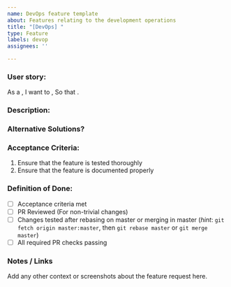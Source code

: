 ```yaml
---
name: DevOps feature template
about: Features relating to the development operations
title: "[DevOps] "
type: Feature
labels: devop
assignees: ''

---
```


### User story:

As a **<user>**,
I want to **<unit of work>**,
So that **<context>**.

### Description:
<!-- A clear and concise description of what you want to happen. -->

### Alternative Solutions?
<!-- A clear and concise description of any alternative solutions or features you've considered. -->

### Acceptance Criteria:
<!-- Define the acceptance criteria for the feature -->

1. Ensure that the feature is tested thoroughly
2. Ensure that the feature is documented properly

### Definition of Done:

- [ ] Acceptance criteria met
- [ ] PR Reviewed (For non-trivial changes)
- [ ] Changes tested after rebasing on master or merging in master (*hint*: `git fetch origin master:master`, then `git rebase master` or `git merge master`)
- [ ] All required PR checks passing

### Notes / Links
Add any other context or screenshots about the feature request here.
